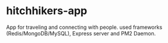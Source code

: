 # hitchhikers-app
App for traveling and connecting with people. used frameworks (Redis/MongoDB/MySQL), Express server and PM2 Daemon.
